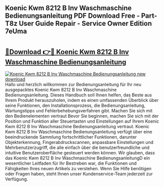## Koenic Kwm 8212 B Inv Waschmaschine Bedienungsanleitung PDF Download Free - Part-T8z User Guide Repair - Service Owner Edition 7eUma

# <h2><a href="http://df0nnd.blite.top/?on=Koenic+Kwm+8212+B+Inv+Waschmaschine+Bedienungsanleitung">🔗Download 👉🔴 Koenic Kwm 8212 B Inv Waschmaschine Bedienungsanleitung</a></h2>

[![Koenic Kwm 8212 B Inv Waschmaschine Bedienungsanleitung new download](https://i.imgur.com/lujVjoI.png)](http://df0nnd.blite.top/?on=Koenic+Kwm+8212+B+Inv+Waschmaschine+Bedienungsanleitung)
Hallo und herzlich willkommen zur Bedienungsanleitung für Ihr neu ausgepacktes Koenic Kwm 8212 B Inv Waschmaschine Bedienungsanleitung. Dieses Handbuch soll Ihnen helfen, das Beste aus Ihrem Produkt herauszuholen, indem es einen umfassenden Überblick über seine Funktionen, den Installationsprozess, die Bedienungsanleitung, Wartungstipps und Fehlerbehebungsverfahren gibt. Machen Sie sich mit den Bedienelementen vertraut Bevor Sie beginnen, machen Sie sich mit der Position und Funktion aller Steuertasten und Einstellungen auf Ihrem Koenic Kwm 8212 B Inv Waschmaschine Bedienungsanleitung vertraut. Koenic Kwm 8212 B Inv Waschmaschine Bedienungsanleitung verfügt über eine beeindruckende Sammlung fortschrittlicher Funktionen, darunter Objekterkennung, Fingerabdruckscannen, anpassbare Einstellungen und Mehrbenutzerzugriff, die alle einfach über die benutzerfreundliche und intuitive Benutzeroberfläche gesteuert werden können. Wir glauben, dass das Koenic Kwm 8212 B Inv Waschmaschine BedienungsanleitungD ein wesentlicher Leitfaden für Ihr Bestreben war, die Funktionen und Fähigkeiten Ihres neuen Artikels zu verstehen. Wenn Sie Hilfe benötigen oder Fragen haben, steht Ihnen unser Kundenservice-Team jederzeit zur Verfügung.

